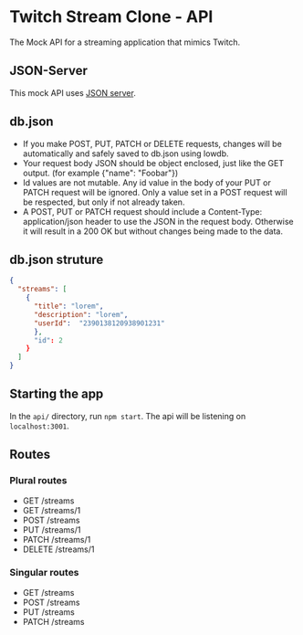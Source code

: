# Twitch Stream Clone - API

The Mock API for a streaming application that mimics Twitch.

## JSON-Server

This mock API uses [JSON server](https://www.npmjs.com/package/json-server).

## db.json

- If you make POST, PUT, PATCH or DELETE requests, changes will be automatically and safely saved to db.json using lowdb.
- Your request body JSON should be object enclosed, just like the GET output. (for example {"name": "Foobar"})
- Id values are not mutable. Any id value in the body of your PUT or PATCH request will be ignored. Only a value set in a POST request will be respected, but only if not already taken.
- A POST, PUT or PATCH request should include a Content-Type: application/json header to use the JSON in the request body. Otherwise it will result in a 200 OK but without changes being made to the data.

## db.json struture

```json
{
  "streams": [
    {
      "title": "lorem",
      "description": "lorem",
      "userId":  "2390138120938901231"
      },
      "id": 2
    }
  ]
}

```

## Starting the app

In the `api/` directory, run `npm start`. The api will be listening on `localhost:3001`.

## Routes

### Plural routes

- GET /streams
- GET /streams/1
- POST /streams
- PUT /streams/1
- PATCH /streams/1
- DELETE /streams/1

### Singular routes

- GET /streams
- POST /streams
- PUT /streams
- PATCH /streams
